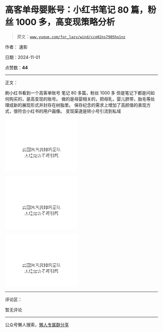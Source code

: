 # 高客单母婴账号：小红书笔记 80 篇，粉丝 1000 多，高变现策略分析

> 原文：[`www.yuque.com/for_lazy/wind/ccq02ns7905ho1nz`](https://www.yuque.com/for_lazy/wind/ccq02ns7905ho1nz)

作者： 速影

日期：2024-11-01

点赞数：**44**

* * *

正文：

刷小红书看到一个高客单账号 笔记 80 多篇，粉丝 1000 多 但是笔记下都是问如何购买的，是高变现的账号。
做的是母婴相关的，把母乳，婴儿脐带，胎毛等处理成新的展现形式并封存在树脂里。 保存纪念的需求上增加了高颜值的表现方式，很符合小红书的用户画像。
变现渠道是转小号引流到私域

![](img/4a7c09ea56b93bb8e4ffede9ed881a8f.png "None")

![](img/c0ea616e369c964a4b6490fc99b1ae8e.png "None")

![](img/765e04470ed0750cdb2c5ad63076a056.png "None")

* * *

评论区：

暂无评论

* * *

公众号懒人搜索，[懒人专属群分享](https://lazybook.fun/#/blog/group)